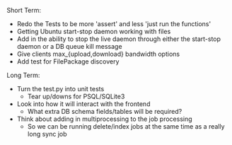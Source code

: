 Short Term:
* Redo the Tests to be more 'assert' and less 'just run the functions'
* Getting Ubuntu start-stop daemon working with files
* Add in the ability to stop the live daemon through either the start-stop daemon or a DB queue kill message
* Give clients max_{upload,download} bandwidth options 
* Add test for FilePackage discovery

Long Term:
* Turn the test.py into unit tests
  - Tear up/downs for PSQL/SQLite3
* Look into how it will interact with the frontend
  - What extra DB schema fields/tables will be required?
* Think about adding in multiprocessing to the job processing
  - So we can be running delete/index jobs at the same time as a really long sync job
